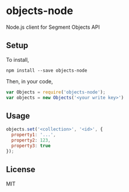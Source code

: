 # objects-node

  Node.js client for Segment Objects API


## Setup

To install,

`npm install --save objects-node`

Then, in your code,

```js
var Objects = require('objects-node');
var objects = new Objects('<your write key>')
```


## Usage

```js
objects.set('<collection>', '<id>', {
  property1: '...',
  property2: 123,
  property3: true
});
```


## License

MIT
